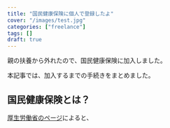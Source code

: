 ```yaml
---
title: "国民健康保険に個人で登録したよ"
cover: "/images/test.jpg"
categories: ["freelance"]
tags: []
draft: true
---
```


親の扶養から外れたので、国民健康保険に加入しました。

本記事では、加入するまでの手続きをまとめました。

<!--more-->



## 国民健康保険とは？

[厚生労働省のページ]()によると、
